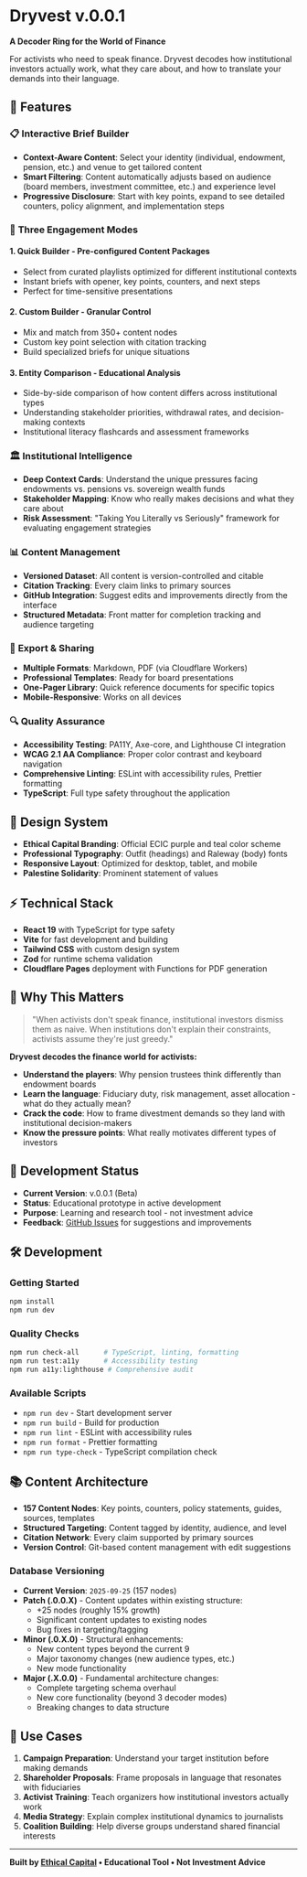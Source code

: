 # Dryvest v.0.0.1

**A Decoder Ring for the World of Finance**

For activists who need to speak finance. Dryvest decodes how institutional investors actually work, what they care about, and how to translate your demands into their language.

## 🌟 Features

### 📋 **Interactive Brief Builder**
- **Context-Aware Content**: Select your identity (individual, endowment, pension, etc.) and venue to get tailored content
- **Smart Filtering**: Content automatically adjusts based on audience (board members, investment committee, etc.) and experience level
- **Progressive Disclosure**: Start with key points, expand to see detailed counters, policy alignment, and implementation steps

### 🎯 **Three Engagement Modes**

#### 1. **Quick Builder** - Pre-configured Content Packages
- Select from curated playlists optimized for different institutional contexts
- Instant briefs with opener, key points, counters, and next steps
- Perfect for time-sensitive presentations

#### 2. **Custom Builder** - Granular Control
- Mix and match from 350+ content nodes
- Custom key point selection with citation tracking
- Build specialized briefs for unique situations

#### 3. **Entity Comparison** - Educational Analysis
- Side-by-side comparison of how content differs across institutional types
- Understanding stakeholder priorities, withdrawal rates, and decision-making contexts
- Institutional literacy flashcards and assessment frameworks

### 🏛️ **Institutional Intelligence**
- **Deep Context Cards**: Understand the unique pressures facing endowments vs. pensions vs. sovereign wealth funds
- **Stakeholder Mapping**: Know who really makes decisions and what they care about
- **Risk Assessment**: "Taking You Literally vs Seriously" framework for evaluating engagement strategies

### 📊 **Content Management**
- **Versioned Dataset**: All content is version-controlled and citable
- **Citation Tracking**: Every claim links to primary sources
- **GitHub Integration**: Suggest edits and improvements directly from the interface
- **Structured Metadata**: Front matter for completion tracking and audience targeting

### 📄 **Export & Sharing**
- **Multiple Formats**: Markdown, PDF (via Cloudflare Workers)
- **Professional Templates**: Ready for board presentations
- **One-Pager Library**: Quick reference documents for specific topics
- **Mobile-Responsive**: Works on all devices

### 🔍 **Quality Assurance**
- **Accessibility Testing**: PA11Y, Axe-core, and Lighthouse CI integration
- **WCAG 2.1 AA Compliance**: Proper color contrast and keyboard navigation
- **Comprehensive Linting**: ESLint with accessibility rules, Prettier formatting
- **TypeScript**: Full type safety throughout the application

## 🎨 **Design System**
- **Ethical Capital Branding**: Official ECIC purple and teal color scheme
- **Professional Typography**: Outfit (headings) and Raleway (body) fonts
- **Responsive Layout**: Optimized for desktop, tablet, and mobile
- **Palestine Solidarity**: Prominent statement of values

## ⚡ **Technical Stack**
- **React 19** with TypeScript for type safety
- **Vite** for fast development and building
- **Tailwind CSS** with custom design system
- **Zod** for runtime schema validation
- **Cloudflare Pages** deployment with Functions for PDF generation

## 🧠 **Why This Matters**
> "When activists don't speak finance, institutional investors dismiss them as naive. When institutions don't explain their constraints, activists assume they're just greedy."

**Dryvest decodes the finance world for activists:**
- **Understand the players**: Why pension trustees think differently than endowment boards
- **Learn the language**: Fiduciary duty, risk management, asset allocation - what do they actually mean?
- **Crack the code**: How to frame divestment demands so they land with institutional decision-makers
- **Know the pressure points**: What really motivates different types of investors

## 🚧 **Development Status**
- **Current Version**: v.0.0.1 (Beta)
- **Status**: Educational prototype in active development
- **Purpose**: Learning and research tool - not investment advice
- **Feedback**: [GitHub Issues](https://github.com/ethicalcapital/dryvest/issues) for suggestions and improvements

## 🛠️ **Development**

### Getting Started
```bash
npm install
npm run dev
```

### Quality Checks
```bash
npm run check-all      # TypeScript, linting, formatting
npm run test:a11y      # Accessibility testing
npm run a11y:lighthouse # Comprehensive audit
```

### Available Scripts
- `npm run dev` - Start development server
- `npm run build` - Build for production
- `npm run lint` - ESLint with accessibility rules
- `npm run format` - Prettier formatting
- `npm run type-check` - TypeScript compilation check

## 📚 **Content Architecture**
- **157 Content Nodes**: Key points, counters, policy statements, guides, sources, templates
- **Structured Targeting**: Content tagged by identity, audience, and level
- **Citation Network**: Every claim supported by primary sources
- **Version Control**: Git-based content management with edit suggestions

### Database Versioning
- **Current Version**: `2025-09-25` (157 nodes)
- **Patch (.0.0.X)** - Content updates within existing structure:
  - +25 nodes (roughly 15% growth)
  - Significant content updates to existing nodes
  - Bug fixes in targeting/tagging
- **Minor (.0.X.0)** - Structural enhancements:
  - New content types beyond the current 9
  - Major taxonomy changes (new audience types, etc.)
  - New mode functionality
- **Major (.X.0.0)** - Fundamental architecture changes:
  - Complete targeting schema overhaul
  - New core functionality (beyond 3 decoder modes)
  - Breaking changes to data structure

## 🎯 **Use Cases**
1. **Campaign Preparation**: Understand your target institution before making demands
2. **Shareholder Proposals**: Frame proposals in language that resonates with fiduciaries
3. **Activist Training**: Teach organizers how institutional investors actually work
4. **Media Strategy**: Explain complex institutional dynamics to journalists
5. **Coalition Building**: Help diverse groups understand shared financial interests

---

**Built by [Ethical Capital](https://ethicic.com) • Educational Tool • Not Investment Advice**